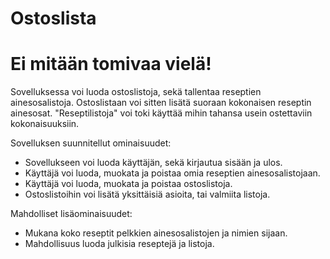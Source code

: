 # Ostoslista
# Ei mitään tomivaa vielä!

Sovelluksessa voi luoda ostoslistoja, sekä tallentaa reseptien ainesosalistoja.
Ostoslistaan voi sitten lisätä suoraan kokonaisen reseptin ainesosat.
"Reseptilistoja" voi toki käyttää mihin tahansa usein ostettaviin kokonaisuuksiin.

Sovelluksen suunnitellut ominaisuudet:

* Sovellukseen voi luoda käyttäjän, sekä kirjautua sisään ja ulos.
* Käyttäjä voi luoda, muokata ja poistaa omia reseptien ainesosalistojaan.
* Käyttäjä voi luoda, muokata ja poistaa ostoslistoja.
* Ostoslistoihin voi lisätä yksittäisiä asioita, tai valmiita listoja.

Mahdolliset lisäominaisuudet:

* Mukana koko reseptit pelkkien ainesosalistojen ja nimien sijaan.
* Mahdollisuus luoda julkisia reseptejä ja listoja.
